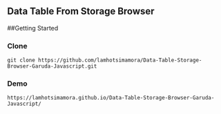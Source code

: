 ## Data Table From Storage Browser


##Getting Started

### Clone
```
git clone https://github.com/lamhotsimamora/Data-Table-Storage-Browser-Garuda-Javascript.git
```


### Demo
```
https://lamhotsimamora.github.io/Data-Table-Storage-Browser-Garuda-Javascript/
```

